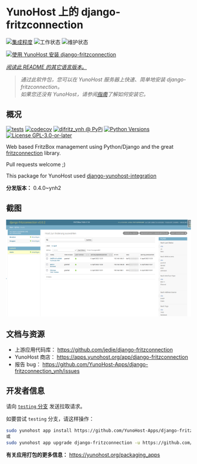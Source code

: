 <!--
注意：此 README 由 <https://github.com/YunoHost/apps/tree/master/tools/readme_generator> 自动生成
请勿手动编辑。
-->

# YunoHost 上的 django-fritzconnection

[![集成程度](https://apps.yunohost.org/badge/integration/django-fritzconnection)](https://ci-apps.yunohost.org/ci/apps/django-fritzconnection/)
![工作状态](https://apps.yunohost.org/badge/state/django-fritzconnection)
![维护状态](https://apps.yunohost.org/badge/maintained/django-fritzconnection)

[![使用 YunoHost 安装 django-fritzconnection](https://install-app.yunohost.org/install-with-yunohost.svg)](https://install-app.yunohost.org/?app=django-fritzconnection)

*[阅读此 README 的其它语言版本。](./ALL_README.md)*

> *通过此软件包，您可以在 YunoHost 服务器上快速、简单地安装 django-fritzconnection。*  
> *如果您还没有 YunoHost，请参阅[指南](https://yunohost.org/install)了解如何安装它。*

## 概况

[![tests](https://github.com/YunoHost-Apps/django-fritzconnection_ynh/actions/workflows/tests.yml/badge.svg?branch=main)](https://github.com/YunoHost-Apps/django-fritzconnection_ynh/actions/workflows/tests.yml)
[![codecov](https://codecov.io/github/jedie/djfritz_ynh/branch/main/graph/badge.svg)](https://app.codecov.io/github/jedie/djfritz_ynh)
[![djfritz_ynh @ PyPi](https://img.shields.io/pypi/v/djfritz_ynh?label=djfritz_ynh%20%40%20PyPi)](https://pypi.org/project/djfritz_ynh/)
[![Python Versions](https://img.shields.io/pypi/pyversions/djfritz_ynh)](https://github.com/YunoHost-Apps/django-fritzconnection_ynh/blob/main/pyproject.toml)
[![License GPL-3.0-or-later](https://img.shields.io/pypi/l/djfritz_ynh)](https://github.com/YunoHost-Apps/django-fritzconnection_ynh/blob/main/LICENSE)

Web based FritzBox management using Python/Django and the great [fritzconnection](https://github.com/kbr/fritzconnection) library.

Pull requests welcome ;)

This package for YunoHost used [django-yunohost-integration](https://github.com/YunoHost-Apps/django_yunohost_integration)


**分发版本：** 0.4.0~ynh2

## 截图

![django-fritzconnection 的截图](./doc/screenshots/screenshot.png)

## 文档与资源

- 上游应用代码库： <https://github.com/jedie/django-fritzconnection>
- YunoHost 商店： <https://apps.yunohost.org/app/django-fritzconnection>
- 报告 bug： <https://github.com/YunoHost-Apps/django-fritzconnection_ynh/issues>

## 开发者信息

请向 [`testing` 分支](https://github.com/YunoHost-Apps/django-fritzconnection_ynh/tree/testing) 发送拉取请求。

如要尝试 `testing` 分支，请这样操作：

```bash
sudo yunohost app install https://github.com/YunoHost-Apps/django-fritzconnection_ynh/tree/testing --debug
或
sudo yunohost app upgrade django-fritzconnection -u https://github.com/YunoHost-Apps/django-fritzconnection_ynh/tree/testing --debug
```

**有关应用打包的更多信息：** <https://yunohost.org/packaging_apps>
